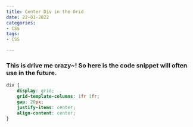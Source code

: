 ```yaml
---
title: Center Div in the Grid 
date: 22-01-2022 
categories:
- CSS 
tags:
- CSS

---
```


### This is drive me crazy~! So here is the code snippet will often use in the future.

```css
div {
    display: grid;
    grid-template-columns: 1fr 1fr;
    gap: 20px;
    justify-items: center;
    align-content: center;
}

```